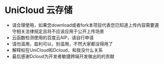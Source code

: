# UniCloud 云存储
- 请合理使用，如果您download或者fork本项目代表您已知道上传内容需要遵守相关法律规定且将不应该应用于公开上传场景
- 云函数检测使用的百度云AIP，请自行申请
- 请勿滥用，盈利可以，别滥用，不然大家都没得用了
- 解释权在UniCloud和Dcloud，和我没什么关系
- 最后感谢Dcloud为开发者敏捷跨端开发做出的的贡献